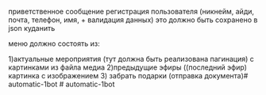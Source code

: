 приветственное сообщение
регистрация пользователя (никнейм, айди, почта, телефон, имя, + валидация данных) это должно быть сохранено в json куданить

меню должно состоять из:

 1)актуальные мероприятия (тут должна быть реализована пагинация) с картинками из файла медиа
 2)предыдущие эфиры ((последний эфир) картинка с изображением
3) забрать подарки (отправка документа)#   a u t o m a t i c - 1 b o t  
 #   a u t o m a t i c - 1 b o t  
 